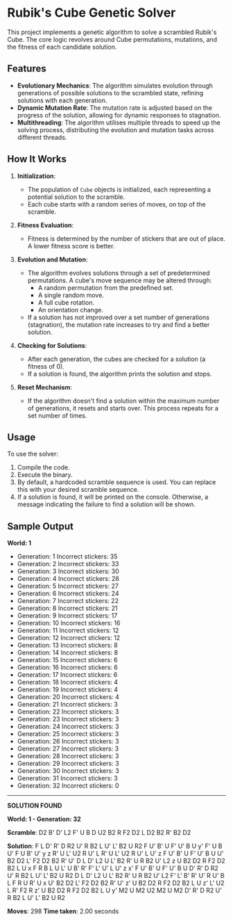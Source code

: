 # Rubik's Cube Genetic Solver

This project implements a genetic algorithm to solve a scrambled Rubik's Cube. The core logic revolves around Cube permutations, mutations, and the fitness of each candidate solution.

## Features
- **Evolutionary Mechanics**: The algorithm simulates evolution through generations of possible solutions to the scrambled state, refining solutions with each generation.
- **Dynamic Mutation Rate**: The mutation rate is adjusted based on the progress of the solution, allowing for dynamic responses to stagnation.
- **Multithreading**: The algorithm utilises multiple threads to speed up the solving process, distributing the evolution and mutation tasks across different threads.

## How It Works

1. **Initialization**:
    - The population of `Cube` objects is initialized, each representing a potential solution to the scramble.
    - Each cube starts with a random series of moves, on top of the scramble.

2. **Fitness Evaluation**:
    - Fitness is determined by the number of stickers that are out of place. A lower fitness score is better.

3. **Evolution and Mutation**:
    - The algorithm evolves solutions through a set of predetermined permutations. A cube's move sequence may be altered through:
        - A random permutation from the predefined set.
        - A single random move.
        - A full cube rotation.
        - An orientation change.
    - If a solution has not improved over a set number of generations (stagnation), the mutation rate increases to try and find a better solution.

4. **Checking for Solutions**:
    - After each generation, the cubes are checked for a solution (a fitness of 0).
    - If a solution is found, the algorithm prints the solution and stops.

5. **Reset Mechanism**:
    - If the algorithm doesn't find a solution within the maximum number of generations, it resets and starts over. This process repeats for a set number of times.


## Usage
To use the solver:
1. Compile the code.
2. Execute the binary.
3. By default, a hardcoded scramble sequence is used. You can replace this with your desired scramble sequence.
4. If a solution is found, it will be printed on the console. Otherwise, a message indicating the failure to find a solution will be shown.

## Sample Output

**World: 1**

- Generation: 1   Incorrect stickers: 35
- Generation: 2   Incorrect stickers: 33
- Generation: 3   Incorrect stickers: 30
- Generation: 4   Incorrect stickers: 28
- Generation: 5   Incorrect stickers: 27
- Generation: 6   Incorrect stickers: 24
- Generation: 7   Incorrect stickers: 22
- Generation: 8   Incorrect stickers: 21
- Generation: 9   Incorrect stickers: 17
- Generation: 10  Incorrect stickers: 16
- Generation: 11  Incorrect stickers: 12
- Generation: 12  Incorrect stickers: 12
- Generation: 13  Incorrect stickers: 8
- Generation: 14  Incorrect stickers: 8
- Generation: 15  Incorrect stickers: 6
- Generation: 16  Incorrect stickers: 6
- Generation: 17  Incorrect stickers: 6
- Generation: 18  Incorrect stickers: 4
- Generation: 19  Incorrect stickers: 4
- Generation: 20  Incorrect stickers: 4
- Generation: 21  Incorrect stickers: 3
- Generation: 22  Incorrect stickers: 3
- Generation: 23  Incorrect stickers: 3
- Generation: 24  Incorrect stickers: 3
- Generation: 25  Incorrect stickers: 3
- Generation: 26  Incorrect stickers: 3
- Generation: 27  Incorrect stickers: 3
- Generation: 28  Incorrect stickers: 3
- Generation: 29  Incorrect stickers: 3
- Generation: 30  Incorrect stickers: 3
- Generation: 31  Incorrect stickers: 3
- Generation: 32  Incorrect stickers: 0

---------------------------------------


**SOLUTION FOUND**


**World: 1 - Generation: 32**

**Scramble**: 
D2 B' D' L2 F' U B D U2 B2 R F2 D2 L D2 B2 R' B2 D2


**Solution**: 
F L D' R' D R2 U' R B2 L U' L' B2 U R2 F U' B' U F' U' B U y' F' U B U' F U B' U' y z R' U L' U2 R U' L R' U L' U2 R U' L U' z F U' B' U F' U' B U U' B2 D2 L' F2 D2 B2 R' U' D L D' L2 U L' B2 R' U R B2 U' L2 z U B2 D2 R F2 D2 B2 L U x F R B L U L' U B' R' F' L' U' L U' z x' F U' B' U F' U' B U D' R' D R2 U' R B2 L U' L' B2 U R2 D L D' L2 U L' B2 R' U R B2 U' L2 F' L' B' R' U' R U' B L F R U R' U x U' B2 D2 L' F2 D2 B2 R' U' z' U B2 D2 R F2 D2 B2 L U z' L' U2 L R' F2 R z' U B2 D2 R F2 D2 B2 L U y' M2 U M2 U2 M2 U M2 D' R' D R2 U' R B2 L U' L' B2 U R2

**Moves**: 298
**Time taken**: 2.00 seconds
